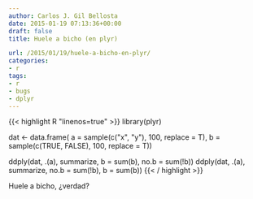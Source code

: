 ```yaml
---
author: Carlos J. Gil Bellosta
date: 2015-01-19 07:13:36+00:00
draft: false
title: Huele a bicho (en plyr)

url: /2015/01/19/huele-a-bicho-en-plyr/
categories:
- r
tags:
- r
- bugs
- dplyr
---
```


{{< highlight R "linenos=true" >}}
library(plyr)

dat <- data.frame( a = sample(c("x", "y"),    100, replace = T),
                    b = sample(c(TRUE, FALSE), 100, replace = T))

ddply(dat, .(a), summarize, b = sum(b), no.b = sum(!b))
ddply(dat, .(a), summarize, no.b = sum(!b), b = sum(b))
{{< / highlight >}}

Huele a bicho, ¿verdad?
